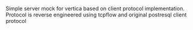 Simple server mock for vertica based on client protocol implementation.
Protocol is  reverse engineered using tcpflow and original postresql client protocol
